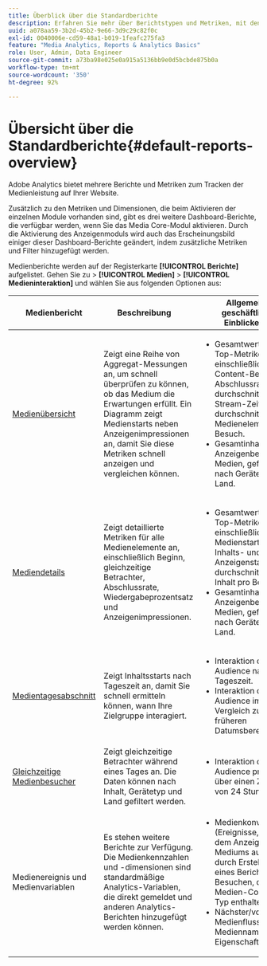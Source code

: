 ```yaml
---
title: Überblick über die Standardberichte
description: Erfahren Sie mehr über Berichtstypen und Metriken, mit denen Medien auf Ihrer Website verfolgt werden. Erkunden Sie die Dashboard-Berichte, die mit dem Media Core-Modul verfügbar sind.
uuid: a078aa59-3b2d-45b2-9e66-3d9c29c82f0c
exl-id: 0040006e-cd59-48a1-b019-1feafc275fa3
feature: "Media Analytics, Reports & Analytics Basics"
role: User, Admin, Data Engineer
source-git-commit: a73ba98e025e0a915a5136bb9e0d5bcbde875b0a
workflow-type: tm+mt
source-wordcount: '350'
ht-degree: 92%

---
```


# Übersicht über die Standardberichte{#default-reports-overview}

Adobe Analytics bietet mehrere Berichte und Metriken zum Tracken der Medienleistung auf Ihrer Website.

Zusätzlich zu den Metriken und Dimensionen, die beim Aktivieren der einzelnen Module vorhanden sind, gibt es drei weitere Dashboard-Berichte, die verfügbar werden, wenn Sie das Media Core-Modul aktivieren. Durch die Aktivierung des Anzeigenmoduls wird auch das Erscheinungsbild einiger dieser Dashboard-Berichte geändert, indem zusätzliche Metriken und Filter hinzugefügt werden.

Medienberichte werden auf der Registerkarte **[!UICONTROL Berichte]** aufgelistet. Gehen Sie zu > **[!UICONTROL Medien]** > **[!UICONTROL Medieninteraktion]** und wählen Sie aus folgenden Optionen aus:

| Medienbericht | Beschreibung     | Allgemeine geschäftliche Einblicke       |
| --- | --- | --- |
| [Medienübersicht ](media-reports-overview.md) | Zeigt eine Reihe von Aggregat-Messungen an, um schnell überprüfen zu können, ob das Medium die Erwartungen erfüllt. Ein Diagramm zeigt Medienstarts neben Anzeigenimpressionen an, damit Sie diese Metriken schnell anzeigen und vergleichen können. | <ul> <li>Gesamtwerte für Top-Metriken, einschließlich Content-Beginn, Abschlussrate, durchschnittliche Stream-Zeit und durchschnittliche Medienelemente pro Besuch.  </li> <li>Gesamtinhalt und Anzeigenbeginn für Medien, gefiltert nach Gerätetyp oder Land.  </li> </ul> |
| [Mediendetails ](media-reports-detail.md) | Zeigt detaillierte Metriken für alle Medienelemente an, einschließlich Beginn, gleichzeitige Betrachter, Abschlussrate, Wiedergabeprozentsatz und Anzeigenimpressionen. | <ul> <li>Gesamtwerte für die Top-Metriken einschließlich Medienstarts, Inhalts- und Anzeigenstarts und durchschnittlicher Inhalt pro Besuch.  </li> <li>Gesamtinhalt und Anzeigenbeginn für Medien, gefiltert nach Gerätetyp oder Land.  </li> </ul> |
| [Medientagesabschnitt ](media-reports-daypart.md) | Zeigt Inhaltsstarts nach Tageszeit an, damit Sie schnell ermitteln können, wann Ihre Zielgruppe interagiert. | <ul> <li>Interaktion der Audience nach Tageszeit.  </li> <li>Interaktion der Audience im Vergleich zu früheren Datumsbereichen.  </li> </ul> |
| [Gleichzeitige Medienbesucher ](media-concurrent-viewers-reports.md) | Zeigt gleichzeitige Betrachter während eines Tages an. Die Daten können nach Inhalt, Gerätetyp und Land gefiltert werden. | <ul> <li>Interaktion der Audience pro Minute über einen Zeitraum von 24 Stunden.  </li> </ul> |
| Medienereignis und Medienvariablen | Es stehen weitere Berichte zur Verfügung. Die Medienkennzahlen und -dimensionen sind standardmäßige Analytics-Variablen, die direkt gemeldet und anderen Analytics-Berichten hinzugefügt werden können. | <ul> <li>Medienkonvertierung (Ereignisse, die nach dem Anzeigen des Mediums auftreten) durch Erstellung eines Berichts mit Besuchen, die einen Medien-Content-Typ enthalten.  </li> <li>Nächster/vorheriger Medienfluss mit der Mediennamen-Eigenschaft.  </li> </ul> |
